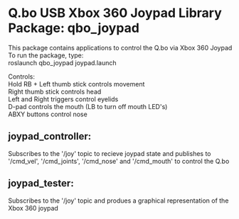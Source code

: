 # Q.bo USB Xbox 360 Joypad Library Package: qbo_joypad

This package contains applications to control the Q.bo via Xbox 360 Joypad
To run the package, type:  
roslaunch qbo_joypad joypad.launch

Controls:  
Hold RB + Left thumb stick controls movement  
Right thumb stick controls head  
Left and Right triggers control eyelids  
D-pad controls the mouth (LB to turn off mouth LED's)  
ABXY buttons control nose  


## joypad_controller:

Subscribes to the '/joy' topic to recieve joypad state and publishes to '/cmd_vel', '/cmd_joints', '/cmd_nose' and '/cmd_mouth' to control the Q.bo

## joypad_tester:

Subscribes to the '/joy' topic and produes a graphical representation of the Xbox 360 joypad

